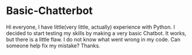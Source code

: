 # Basic-Chatterbot
Hi everyone, I have little(very little, actually) experience with Python. I decided to start testing my skills by making a very basic Chatbot. It works, but there is a little flaw. I do not know what went wrong in my code. Can someone help fix my mistake? Thanks.
